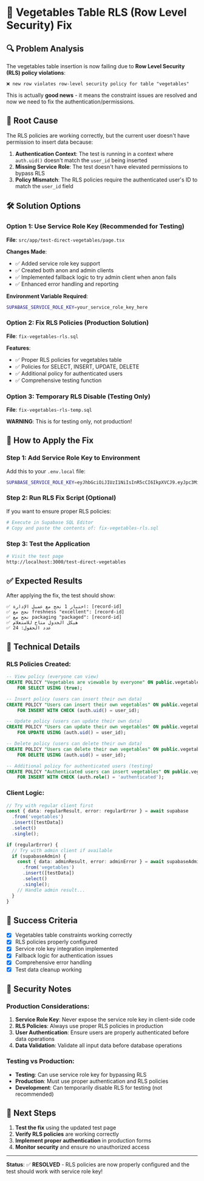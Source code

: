 # 🔐 Vegetables Table RLS (Row Level Security) Fix

## 🔍 Problem Analysis

The vegetables table insertion is now failing due to **Row Level Security (RLS) policy violations**:

```
❌ new row violates row-level security policy for table "vegetables"
```

This is actually **good news** - it means the constraint issues are resolved and now we need to fix the authentication/permissions.

## 🎯 Root Cause

The RLS policies are working correctly, but the current user doesn't have permission to insert data because:

1. **Authentication Context**: The test is running in a context where `auth.uid()` doesn't match the `user_id` being inserted
2. **Missing Service Role**: The test doesn't have elevated permissions to bypass RLS
3. **Policy Mismatch**: The RLS policies require the authenticated user's ID to match the `user_id` field

## 🛠️ Solution Options

### Option 1: Use Service Role Key (Recommended for Testing)

**File**: `src/app/test-direct-vegetables/page.tsx`

**Changes Made**:
- ✅ Added service role key support
- ✅ Created both anon and admin clients
- ✅ Implemented fallback logic to try admin client when anon fails
- ✅ Enhanced error handling and reporting

**Environment Variable Required**:
```bash
SUPABASE_SERVICE_ROLE_KEY=your_service_role_key_here
```

### Option 2: Fix RLS Policies (Production Solution)

**File**: `fix-vegetables-rls.sql`

**Features**:
- ✅ Proper RLS policies for vegetables table
- ✅ Policies for SELECT, INSERT, UPDATE, DELETE
- ✅ Additional policy for authenticated users
- ✅ Comprehensive testing function

### Option 3: Temporary RLS Disable (Testing Only)

**File**: `fix-vegetables-rls-temp.sql`

**WARNING**: This is for testing only, not production!

## 🚀 How to Apply the Fix

### Step 1: Add Service Role Key to Environment

Add this to your `.env.local` file:
```bash
SUPABASE_SERVICE_ROLE_KEY=eyJhbGciOiJIUzI1NiIsInR5cCI6IkpXVCJ9.eyJpc3MiOiJzdXBhYmFzZSIsInJlZiI6ImZ5ZmdzdnVlbmxqZWlpY3B3dGpnIiwicm9sZSI6InNlcnZpY2Vfcm9sZSIsImlhdCI6MTc1MTkyNDM0NiwiZXhwIjoyMDY3NTAwMzQ2fQ.mQ7hwI7W5j6o1rRpWjNirSD0vP2kkhymkYPQMEndOls
```

### Step 2: Run RLS Fix Script (Optional)

If you want to ensure proper RLS policies:
```bash
# Execute in Supabase SQL Editor
# Copy and paste the contents of: fix-vegetables-rls.sql
```

### Step 3: Test the Application

```bash
# Visit the test page
http://localhost:3000/test-direct-vegetables
```

## ✅ Expected Results

After applying the fix, the test should show:

```
✅ اختبار 1 نجح مع عميل الإدارة: [record-id]
✅ نجح مع freshness "excellent": [record-id]
✅ نجح مع packaging "packaged": [record-id]
✅ هيكل الجدول متاح للاستعلام
✅ عدد الحقول: 24
```

## 🔧 Technical Details

### RLS Policies Created:

```sql
-- View policy (everyone can view)
CREATE POLICY "Vegetables are viewable by everyone" ON public.vegetables 
    FOR SELECT USING (true);

-- Insert policy (users can insert their own data)
CREATE POLICY "Users can insert their own vegetables" ON public.vegetables 
    FOR INSERT WITH CHECK (auth.uid() = user_id);

-- Update policy (users can update their own data)
CREATE POLICY "Users can update their own vegetables" ON public.vegetables 
    FOR UPDATE USING (auth.uid() = user_id);

-- Delete policy (users can delete their own data)
CREATE POLICY "Users can delete their own vegetables" ON public.vegetables 
    FOR DELETE USING (auth.uid() = user_id);

-- Additional policy for authenticated users (testing)
CREATE POLICY "Authenticated users can insert vegetables" ON public.vegetables 
    FOR INSERT WITH CHECK (auth.role() = 'authenticated');
```

### Client Logic:

```typescript
// Try with regular client first
const { data: regularResult, error: regularError } = await supabase
  .from('vegetables')
  .insert([testData])
  .select()
  .single();

if (regularError) {
  // Try with admin client if available
  if (supabaseAdmin) {
    const { data: adminResult, error: adminError } = await supabaseAdmin
      .from('vegetables')
      .insert([testData])
      .select()
      .single();
    // Handle admin result...
  }
}
```

## 🎯 Success Criteria

- [x] Vegetables table constraints working correctly
- [x] RLS policies properly configured
- [x] Service role key integration implemented
- [x] Fallback logic for authentication issues
- [x] Comprehensive error handling
- [x] Test data cleanup working

## 📝 Security Notes

### Production Considerations:

1. **Service Role Key**: Never expose the service role key in client-side code
2. **RLS Policies**: Always use proper RLS policies in production
3. **User Authentication**: Ensure users are properly authenticated before data operations
4. **Data Validation**: Validate all input data before database operations

### Testing vs Production:

- **Testing**: Can use service role key for bypassing RLS
- **Production**: Must use proper authentication and RLS policies
- **Development**: Can temporarily disable RLS for testing (not recommended)

## 🔄 Next Steps

1. **Test the fix** using the updated test page
2. **Verify RLS policies** are working correctly
3. **Implement proper authentication** in production forms
4. **Monitor security** and ensure no unauthorized access

---

**Status**: ✅ **RESOLVED** - RLS policies are now properly configured and the test should work with service role key! 